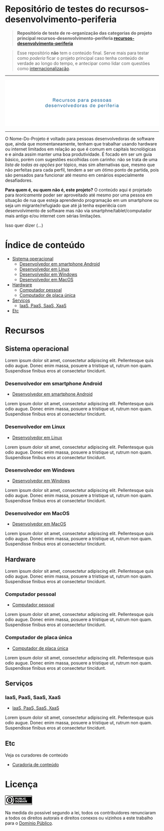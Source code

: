# Repositório de testes do recursos-desenvolvimento-periferia
> **Repositório de teste de re-organização das categorias do projeto principal recursos-desenvolvimento-periferia [recursos-desenvolvimento-periferia](https://github.com/fititnt/recursos-desenvolvimento-periferia)**

> Esse repositório **não** tem o conteúdo final. Serve mais para testar como
_poderia_ ficar o projeto principal caso tenha conteúdo de verdade ao longo do
tempo, e antecipar como lidar com questões como [internacionalização](https://en.wikipedia.org/wiki/Internationalization_and_localization).

----

[![Banner: Organizations related to Ethics of Autonomous and Intelligent Systems (A/IS)](imagens/banner.png)](https://fititnt.github.io/recursos-desenvolvimento-periferia-APENAS-TESTES/)

---

O Nome-Do-Projeto é voltado para pessoas desenvolvedoras de software que, ainda
que momentaneamente, tenham que trabalhar usando hardware ou internet limitados
em relação ao que é comum em capitais tecnológicas e e ainda assim manter uma
boa produtividade. É focado em ser um guia básico, porém com sugestões
escolhidas com carinho: não se trata de uma _lista de todas as opções_ por
tópico, mas sim alternativas que, mesmo que não perfeitas para cada perfil,
tendem a ser um ótimo ponto de partida, pois são pensados para funcionar até
mesmo em cenários especialmente desafiadores.

**Para quem é, ou quem não é, este projeto?**
O conteúdo aqui é projetado para *teoricamente* poder ser aproveitado até
mesmo por uma pessoa em situação de rua que esteja aprendendo programação em
um smartphone ou seja um migrante/refugiado que até já tenha experiêcia com
desenvolvimento de software mas não via smartphne/tablet/computador mais antigo
e/ou internet com sérias limitações.

Isso quer dizer (...)


# Índice de conteúdo

<!-- TOC depthFrom:2 depthTo:5 -->

- [Sistema operacional](#sistema-operacional)
    - [Desenvolvedor em smartphone Android](#desenvolvedor-em-smartphone-android)
    - [Desenvolvedor em Linux](#desenvolvedor-em-linux)
    - [Desenvolvedor em Windows](#desenvolvedor-em-windows)
    - [Desenvolvedor em MacOS](#desenvolvedor-em-macos)
- [Hardware](#hardware)
    - [Computador pessoal](#computador-pessoal)
    - [Computador de placa única](#computador-de-placa-única)
- [Serviços](#serviços)
    - [IaaS, PaaS, SaaS, XaaS](#iaas-paas-saas-xaas)
- [Etc](#etc)

<!-- /TOC -->

# Recursos

## Sistema operacional

Lorem ipsum dolor sit amet, consectetur adipiscing elit. Pellentesque quis odio augue. Donec enim massa, posuere a tristique ut, rutrum non quam. Suspendisse finibus eros at consectetur tincidunt.

### Desenvolvedor em smartphone Android
- [Desenvolvedor em smartphone Android](android/index.md)

Lorem ipsum dolor sit amet, consectetur adipiscing elit. Pellentesque quis odio augue. Donec enim massa, posuere a tristique ut, rutrum non quam. Suspendisse finibus eros at consectetur tincidunt.

### Desenvolvedor em Linux
- [Desenvolvedor em Linux](linux/README.md)

Lorem ipsum dolor sit amet, consectetur adipiscing elit. Pellentesque quis odio augue. Donec enim massa, posuere a tristique ut, rutrum non quam. Suspendisse finibus eros at consectetur tincidunt.

### Desenvolvedor em Windows
- [Desenvolvedor em Windows](windows/README.md)

Lorem ipsum dolor sit amet, consectetur adipiscing elit. Pellentesque quis odio augue. Donec enim massa, posuere a tristique ut, rutrum non quam. Suspendisse finibus eros at consectetur tincidunt.

### Desenvolvedor em MacOS
- [Desenvolvedor em MacOS](windows/README.md)

Lorem ipsum dolor sit amet, consectetur adipiscing elit. Pellentesque quis odio augue. Donec enim massa, posuere a tristique ut, rutrum non quam. Suspendisse finibus eros at consectetur tincidunt.

## Hardware

Lorem ipsum dolor sit amet, consectetur adipiscing elit. Pellentesque quis odio augue. Donec enim massa, posuere a tristique ut, rutrum non quam. Suspendisse finibus eros at consectetur tincidunt.

### Computador pessoal
- [Computador pessoal](pc/README.md)

Lorem ipsum dolor sit amet, consectetur adipiscing elit. Pellentesque quis odio augue. Donec enim massa, posuere a tristique ut, rutrum non quam. Suspendisse finibus eros at consectetur tincidunt.

### Computador de placa única
- [Computador de placa única](sbc/README.md)

Lorem ipsum dolor sit amet, consectetur adipiscing elit. Pellentesque quis odio augue. Donec enim massa, posuere a tristique ut, rutrum non quam. Suspendisse finibus eros at consectetur tincidunt.

## Serviços
### IaaS, PaaS, SaaS, XaaS

- [IaaS, PaaS, SaaS, XaaS](xaas/README.md)

Lorem ipsum dolor sit amet, consectetur adipiscing elit. Pellentesque quis odio augue. Donec enim massa, posuere a tristique ut, rutrum non quam. Suspendisse finibus eros at consectetur tincidunt.

## Etc

Veja os curadores de conteúdo
- [Curadoria de conteúdo](curators/README.md)


# Licença

[![Domínio Público](imagens/dominio-publico.png)](UNLICENSE)

Na medida do possível segundo a lei, todos os contribuidores renunciaram a
todos os direitos autorais e direitos conexos ou vizinhos a este
trabalho para o [Domínio Público](UNLICENSE).